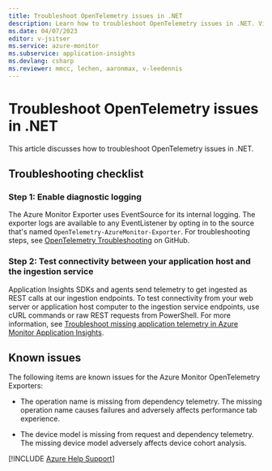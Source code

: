 ```yaml
---
title: Troubleshoot OpenTelemetry issues in .NET
description: Learn how to troubleshoot OpenTelemetry issues in .NET. View known issues that involve Azure Monitor OpenTelemetry Exporters.
ms.date: 04/07/2023
editor: v-jsitser
ms.service: azure-monitor
ms.subservice: application-insights
ms.devlang: csharp
ms.reviewer: mmcc, lechen, aaronmax, v-leedennis
---
```


# Troubleshoot OpenTelemetry issues in .NET

This article discusses how to troubleshoot OpenTelemetry issues in .NET.

## Troubleshooting checklist

### Step 1: Enable diagnostic logging

The Azure Monitor Exporter uses EventSource for its internal logging. The exporter logs are available to any EventListener by opting in to the source that's named `OpenTelemetry-AzureMonitor-Exporter`. For troubleshooting steps, see [OpenTelemetry Troubleshooting](https://github.com/open-telemetry/opentelemetry-dotnet/tree/main/src/OpenTelemetry#troubleshooting) on GitHub.

### Step 2: Test connectivity between your application host and the ingestion service

Application Insights SDKs and agents send telemetry to get ingested as REST calls at our ingestion endpoints. To test connectivity from your web server or application host computer to the ingestion service endpoints, use cURL commands or raw REST requests from PowerShell. For more information, see [Troubleshoot missing application telemetry in Azure Monitor Application Insights](investigate-missing-telemetry.md).

## Known issues

The following items are known issues for the Azure Monitor OpenTelemetry Exporters:

- The operation name is missing from dependency telemetry. The missing operation name causes failures and adversely affects performance tab experience.

- The device model is missing from request and dependency telemetry. The missing device model adversely affects device cohort analysis.

[!INCLUDE [Azure Help Support](../../../includes/azure-help-support.md)]
